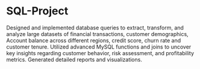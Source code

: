 # SQL-Project
Designed and implemented database queries to extract, transform, and analyze large datasets of financial transactions, customer demographics, Account balance across different regions, credit score, churn rate and customer tenure. Utilized advanced MySQL functions and joins to uncover key insights regarding customer behavior, risk assessment, and profitability metrics. Generated detailed reports and visualizations.

